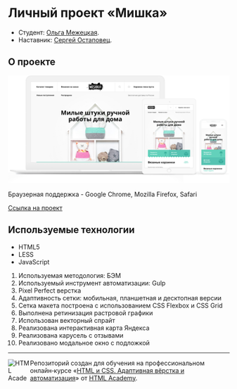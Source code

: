 # Личный проект «Мишка» 

* Студент: [Ольга Межецкая](https://up.htmlacademy.ru/adaptive/28/user/2266611).
* Наставник: [Сергей Остаповец](https://htmlacademy.ru/profile/id288419).

## О проекте

<img width="869" alt="Devices Mockup." src="/source/mishka-preview.png">

Браузерная поддержка - Google Chrome, Mozilla Firefox, Safari

[Ссылка на проект](https://heligie.github.io/mishka/)

## Используемые технологии

* HTML5
* LESS
* JavaScript

1. Используемая методология: БЭМ
2. Используемый инструмент автоматизации: Gulp
3. Pixel Perfect верстка
4. Адаптивность сетки: мобильная, планшетная и десктопная версии
5. Сетка макета построена с использованием CSS Flexbox и CSS Grid
6. Выполнена ретинизация растровой графики
7. Использован векторный спрайт
8. Реализована интерактивная карта Яндекса
9. Реализована карусель с отзывами
10. Реализовано модальное окно с подложкой

---

<a href="https://htmlacademy.ru/intensive/adaptive"><img align="left" width="50" height="50" alt="HTML Academy" src="https://up.htmlacademy.ru/static/img/intensive/adaptive/logo-for-github-2.png"></a>

Репозиторий создан для обучения на профессиональном онлайн‑курсе «[HTML и CSS. Адаптивная вёрстка и автоматизация](https://htmlacademy.ru/intensive/adaptive)» от [HTML Academy](https://htmlacademy.ru).

[check-image]: https://github.com/htmlacademy-adaptive/2266611-mishka-28/workflows/Project%20check/badge.svg?branch=master
[check-url]: https://github.com/htmlacademy-adaptive/2266611-mishka-28/actions
